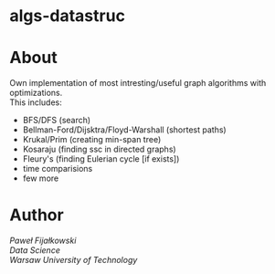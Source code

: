 # algs-datastruc
# About
Own implementation of most intresting/useful graph algorithms with optimizations.  
This includes:  
* BFS/DFS (search)
* Bellman-Ford/Dijsktra/Floyd-Warshall (shortest paths)
* Krukal/Prim (creating min-span tree)
* Kosaraju (finding ssc in directed graphs)
* Fleury's (finding Eulerian cycle [if exists]) 
* time comparisions 
* few more

# Author
_Paweł Fijałkowski_  
_Data Science_  
_Warsaw University of Technology_


